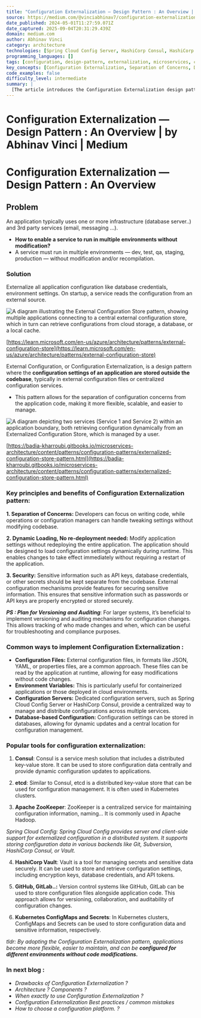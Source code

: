 ```yaml
---
title: "Configuration Externalization — Design Pattern : An Overview | by Abhinav Vinci | Medium"
source: https://medium.com/@vinciabhinav7/configuration-externalization-design-pattern-an-overview-25a05680ca73
date_published: 2024-05-01T11:27:59.071Z
date_captured: 2025-09-04T20:31:29.439Z
domain: medium.com
author: Abhinav Vinci
category: architecture
technologies: [Spring Cloud Config Server, HashiCorp Consul, HashiCorp Vault, etcd, Apache ZooKeeper, Apache Hadoop, Git, GitHub, GitLab, Kubernetes, Kubernetes ConfigMaps, Kubernetes Secrets, Subversion, JSON, YAML, Properties files]
programming_languages: []
tags: [configuration, design-pattern, externalization, microservices, cloud-native, security, devops, environment-variables, secrets-management, distributed-systems]
key_concepts: [Configuration Externalization, Separation of Concerns, Dynamic Configuration Loading, Secrets Management, Centralized Configuration, Versioning and Auditing, Environment Variables, Containerized Applications]
code_examples: false
difficulty_level: intermediate
summary: |
  [The article introduces the Configuration Externalization design pattern, which addresses the challenge of deploying applications across various environments without code modification. It advocates storing application settings, like database credentials and environment variables, outside the codebase in external files or centralized services. Key benefits include improved separation of concerns, dynamic configuration loading without redeployment, and enhanced security for sensitive data. The piece outlines common implementation methods, such as configuration files, environment variables, and dedicated configuration servers, and lists popular tools like Consul, etcd, HashiCorp Vault, and Kubernetes ConfigMaps. Adopting this pattern makes applications more flexible, maintainable, and adaptable to different operational environments.]
---
```

# Configuration Externalization — Design Pattern : An Overview | by Abhinav Vinci | Medium

# Configuration Externalization — Design Pattern : An Overview

## Problem

An application typically uses one or more infrastructure (database server..) and 3rd party services (email, messaging …).

*   **How to enable a service to run in multiple environments without modification?**
*   A service must run in multiple environments — dev, test, qa, staging, production — without modification and/or recompilation.

### **Solution**

Externalize all application configuration like database credentials, environment settings. On startup, a service reads the configuration from an external source.

![A diagram illustrating the External Configuration Store pattern, showing multiple applications connecting to a central external configuration store, which in turn can retrieve configurations from cloud storage, a database, or a local cache.](https://miro.medium.com/v2/resize:fit:700/1*Mzvfg8veDcjKgeGExSk6ig.png)

[https://learn.microsoft.com/en-us/azure/architecture/patterns/external-configuration-store](https://learn.microsoft.com/en-us/azure/architecture/patterns/external-configuration-store)

External Configuration, or Configuration Externalization, is a design pattern where the **configuration settings of an application are stored outside the codebase**, typically in external configuration files or centralized configuration services.

*   This pattern allows for the separation of configuration concerns from the application code, making it more flexible, scalable, and easier to manage.

![A diagram depicting two services (Service 1 and Service 2) within an application boundary, both retrieving configuration dynamically from an Externalized Configuration Store, which is managed by a user.](https://miro.medium.com/v2/resize:fit:700/1*dM-QQVSdTtq6xQBcpkh3hQ.png)

[https://badia-kharroubi.gitbooks.io/microservices-architecture/content/patterns/configuration-patterns/externalized-configuration-store-pattern.html](https://badia-kharroubi.gitbooks.io/microservices-architecture/content/patterns/configuration-patterns/externalized-configuration-store-pattern.html)

### **Key principles and benefits of Configuration Externalization pattern:**

**1. Separation of Concerns:** Developers can focus on writing code, while operations or configuration managers can handle tweaking settings without modifying codebase.

**2. Dynamic Loading, No re-deployment needed:** Modify application settings without redeploying the entire application. The application should be designed to load configuration settings dynamically during runtime. This enables changes to take effect immediately without requiring a restart of the application.

**3. Security:** Sensitive information such as API keys, database credentials, or other secrets should be kept separate from the codebase. External configuration mechanisms provide features for securing sensitive information. This ensures that sensitive information such as passwords or API keys are properly encrypted or stored securely.

**_PS : Plan for Versioning and Auditing_**: For larger systems, it’s beneficial to implement versioning and auditing mechanisms for configuration changes. This allows tracking of who made changes and when, which can be useful for troubleshooting and compliance purposes.

### Common ways to implement Configuration Externalization :

*   **Configuration Files:** External configuration files, in formats like JSON, YAML, or properties files, are a common approach. These files can be read by the application at runtime, allowing for easy modifications without code changes.
*   **Environment Variables:** This is particularly useful for containerized applications or those deployed in cloud environments.
*   **Configuration Servers:** Dedicated configuration servers, such as Spring Cloud Config Server or HashiCorp Consul, provide a centralized way to manage and distribute configurations across multiple services.
*   **Database-based Configuration:** Configuration settings can be stored in databases, allowing for dynamic updates and a central location for configuration management.

### Popular tools for configuration externalization:

1.  **Consul**: Consul is a service mesh solution that includes a distributed key-value store. It can be used to store configuration data centrally and provide dynamic configuration updates to applications.

2.  **etcd**: Similar to Consul, etcd is a distributed key-value store that can be used for configuration management. It is often used in Kubernetes clusters.

3.  **Apache ZooKeeper**: ZooKeeper is a centralized service for maintaining configuration information, naming... It is commonly used in Apache Hadoop.

_Spring Cloud Config: Spring Cloud Config provides server and client-side support for externalized configuration in a distributed system. It supports storing configuration data in various backends like Git, Subversion, HashiCorp Consul, or Vault._

4.  **HashiCorp Vault**: Vault is a tool for managing secrets and sensitive data securely. It can be used to store and retrieve configuration settings, including encryption keys, database credentials, and API tokens.

5.  **GitHub, GitLab..:** Version control systems like GitHub, GitLab can be used to store configuration files alongside application code. This approach allows for versioning, collaboration, and auditability of configuration changes.

6.  **Kubernetes ConfigMaps and Secrets**: In Kubernetes clusters, ConfigMaps and Secrets can be used to store configuration data and sensitive information, respectively.

_tldr: By adopting the Configuration Externalization pattern, applications become more flexible, easier to maintain, and can be_ **_configured for different environments without code modifications._**

### In next blog :

*   _Drawbacks of Configuration Externalization ?_
*   _Architecture ? Components ?_
*   _When exactly to use Configuration Externalization ?_
*   _Configuration Externalization Best practices / common mistakes_
*   _How to choose a configuration platform. ?_